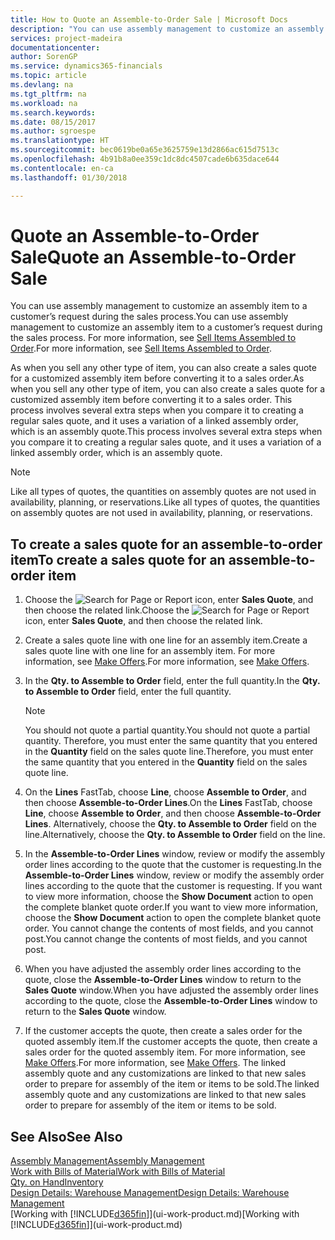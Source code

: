 ```yaml
---
title: How to Quote an Assemble-to-Order Sale | Microsoft Docs
description: "You can use assembly management to customize an assembly item to a customer’s request during the sales process."
services: project-madeira
documentationcenter: 
author: SorenGP
ms.service: dynamics365-financials
ms.topic: article
ms.devlang: na
ms.tgt_pltfrm: na
ms.workload: na
ms.search.keywords: 
ms.date: 08/15/2017
ms.author: sgroespe
ms.translationtype: HT
ms.sourcegitcommit: bec0619be0a65e3625759e13d2866ac615d7513c
ms.openlocfilehash: 4b91b8a0ee359c1dc8dc4507cade6b635dace644
ms.contentlocale: en-ca
ms.lasthandoff: 01/30/2018

---
```

# <a name="quote-an-assemble-to-order-sale"></a><span data-ttu-id="ca853-103">Quote an Assemble-to-Order Sale</span><span class="sxs-lookup"><span data-stu-id="ca853-103">Quote an Assemble-to-Order Sale</span></span>
<span data-ttu-id="ca853-104">You can use assembly management to customize an assembly item to a customer’s request during the sales process.</span><span class="sxs-lookup"><span data-stu-id="ca853-104">You can use assembly management to customize an assembly item to a customer’s request during the sales process.</span></span> <span data-ttu-id="ca853-105">For more information, see [Sell Items Assembled to Order](assembly-how-to-sell-items-assembled-to-order.md).</span><span class="sxs-lookup"><span data-stu-id="ca853-105">For more information, see [Sell Items Assembled to Order](assembly-how-to-sell-items-assembled-to-order.md).</span></span>  

<span data-ttu-id="ca853-106">As when you sell any other type of item, you can also create a sales quote for a customized assembly item before converting it to a sales order.</span><span class="sxs-lookup"><span data-stu-id="ca853-106">As when you sell any other type of item, you can also create a sales quote for a customized assembly item before converting it to a sales order.</span></span> <span data-ttu-id="ca853-107">This process involves several extra steps when you compare it to creating a regular sales quote, and it uses a variation of a linked assembly order, which is an assembly quote.</span><span class="sxs-lookup"><span data-stu-id="ca853-107">This process involves several extra steps when you compare it to creating a regular sales quote, and it uses a variation of a linked assembly order, which is an assembly quote.</span></span>

> [!NOTE]  
>  <span data-ttu-id="ca853-108">Like all types of quotes, the quantities on assembly quotes are not used in availability, planning, or reservations.</span><span class="sxs-lookup"><span data-stu-id="ca853-108">Like all types of quotes, the quantities on assembly quotes are not used in availability, planning, or reservations.</span></span>  

## <a name="to-create-a-sales-quote-for-an-assemble-to-order-item"></a><span data-ttu-id="ca853-109">To create a sales quote for an assemble-to-order item</span><span class="sxs-lookup"><span data-stu-id="ca853-109">To create a sales quote for an assemble-to-order item</span></span>  
1.  <span data-ttu-id="ca853-110">Choose the ![Search for Page or Report](media/ui-search/search_small.png "Search for Page or Report icon") icon, enter **Sales Quote**, and then choose the related link.</span><span class="sxs-lookup"><span data-stu-id="ca853-110">Choose the ![Search for Page or Report](media/ui-search/search_small.png "Search for Page or Report icon") icon, enter **Sales Quote**, and then choose the related link.</span></span>  
2.  <span data-ttu-id="ca853-111">Create a sales quote line with one line for an assembly item.</span><span class="sxs-lookup"><span data-stu-id="ca853-111">Create a sales quote line with one line for an assembly item.</span></span> <span data-ttu-id="ca853-112">For more information, see [Make Offers](sales-how-make-offers.md).</span><span class="sxs-lookup"><span data-stu-id="ca853-112">For more information, see [Make Offers](sales-how-make-offers.md).</span></span>  
3.  <span data-ttu-id="ca853-113">In the **Qty. to Assemble to Order** field, enter the full quantity.</span><span class="sxs-lookup"><span data-stu-id="ca853-113">In the **Qty. to Assemble to Order** field, enter the full quantity.</span></span>

    > [!NOTE]  
    >  <span data-ttu-id="ca853-114">You should not quote a partial quantity.</span><span class="sxs-lookup"><span data-stu-id="ca853-114">You should not quote a partial quantity.</span></span> <span data-ttu-id="ca853-115">Therefore, you must enter the same quantity that you entered in the **Quantity** field on the sales quote line.</span><span class="sxs-lookup"><span data-stu-id="ca853-115">Therefore, you must enter the same quantity that you entered in the **Quantity** field on the sales quote line.</span></span>  

4.  <span data-ttu-id="ca853-116">On the **Lines** FastTab, choose **Line**, choose **Assemble to Order**, and then choose **Assemble-to-Order Lines**.</span><span class="sxs-lookup"><span data-stu-id="ca853-116">On the **Lines** FastTab, choose **Line**, choose **Assemble to Order**, and then choose **Assemble-to-Order Lines**.</span></span> <span data-ttu-id="ca853-117">Alternatively, choose the **Qty. to Assemble to Order** field on the line.</span><span class="sxs-lookup"><span data-stu-id="ca853-117">Alternatively, choose the **Qty. to Assemble to Order** field on the line.</span></span>  
5.  <span data-ttu-id="ca853-118">In the **Assemble-to-Order Lines** window, review or modify the assembly order lines according to the quote that the customer is requesting.</span><span class="sxs-lookup"><span data-stu-id="ca853-118">In the **Assemble-to-Order Lines** window, review or modify the assembly order lines according to the quote that the customer is requesting.</span></span> <span data-ttu-id="ca853-119">If you want to view more information, choose the **Show Document** action to open the complete blanket quote order.</span><span class="sxs-lookup"><span data-stu-id="ca853-119">If you want to view more information, choose the **Show Document** action to open the complete blanket quote order.</span></span> <span data-ttu-id="ca853-120">You cannot change the contents of most fields, and you cannot post.</span><span class="sxs-lookup"><span data-stu-id="ca853-120">You cannot change the contents of most fields, and you cannot post.</span></span>  
6.  <span data-ttu-id="ca853-121">When you have adjusted the assembly order lines according to the quote, close the **Assemble-to-Order Lines** window to return to the **Sales Quote** window.</span><span class="sxs-lookup"><span data-stu-id="ca853-121">When you have adjusted the assembly order lines according to the quote, close the **Assemble-to-Order Lines** window to return to the **Sales Quote** window.</span></span>  
7.  <span data-ttu-id="ca853-122">If the customer accepts the quote, then create a sales order for the quoted assembly item.</span><span class="sxs-lookup"><span data-stu-id="ca853-122">If the customer accepts the quote, then create a sales order for the quoted assembly item.</span></span> <span data-ttu-id="ca853-123">For more information, see [Make Offers](sales-how-make-offers.md).</span><span class="sxs-lookup"><span data-stu-id="ca853-123">For more information, see [Make Offers](sales-how-make-offers.md).</span></span> <span data-ttu-id="ca853-124">The linked assembly quote and any customizations are linked to that new sales order to prepare for assembly of the item or items to be sold.</span><span class="sxs-lookup"><span data-stu-id="ca853-124">The linked assembly quote and any customizations are linked to that new sales order to prepare for assembly of the item or items to be sold.</span></span>  

## <a name="see-also"></a><span data-ttu-id="ca853-125">See Also</span><span class="sxs-lookup"><span data-stu-id="ca853-125">See Also</span></span>  
[<span data-ttu-id="ca853-126">Assembly Management</span><span class="sxs-lookup"><span data-stu-id="ca853-126">Assembly Management</span></span>](assembly-assemble-items.md)  
[<span data-ttu-id="ca853-127">Work with Bills of Material</span><span class="sxs-lookup"><span data-stu-id="ca853-127">Work with Bills of Material</span></span>](inventory-how-work-BOMs.md)  
[<span data-ttu-id="ca853-128">Qty. on Hand</span><span class="sxs-lookup"><span data-stu-id="ca853-128">Inventory</span></span>](inventory-manage-inventory.md)  
[<span data-ttu-id="ca853-129">Design Details: Warehouse Management</span><span class="sxs-lookup"><span data-stu-id="ca853-129">Design Details: Warehouse Management</span></span>](design-details-warehouse-management.md)  
<span data-ttu-id="ca853-130">[Working with [!INCLUDE[d365fin](includes/d365fin_md.md)]](ui-work-product.md)</span><span class="sxs-lookup"><span data-stu-id="ca853-130">[Working with [!INCLUDE[d365fin](includes/d365fin_md.md)]](ui-work-product.md)</span></span>

